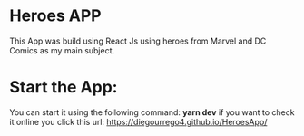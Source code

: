# Heroes APP
This App was build using React Js using heroes from Marvel and DC Comics as my main subject.

# Start the App:
You can start it using the following command: <b>yarn dev</b>
if you want to check it online you click this url: <a>https://diegourrego4.github.io/HeroesApp/</a> 